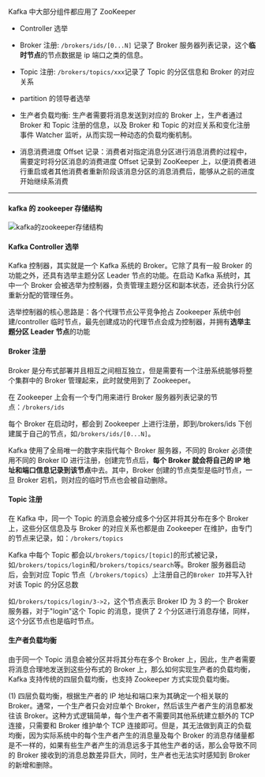 Kafka 中大部分组件都应用了 ZooKeeper

- Controller 选举

- Broker 注册: `/brokers/ids/[0...N]` 记录了 Broker 服务器列表记录，这个**临时节点**的节点数据是 ip 端口之类的信息。

- Topic 注册: `/brokers/topics/xxx`记录了 Topic 的分区信息和 Broker 的对应关系
- partition 的领导者选举
- 生产者负载均衡: 生产者需要将消息发送到对应的 Broker 上，生产者通过 Broker 和 Topic 注册的信息，以及 Broker 和 Topic 的对应关系和变化注册事件 Watcher 监听，从而实现一种动态的负载均衡机制。

- 消息消费进度 Offset 记录：消费者对指定消息分区进行消息消费的过程中，需要定时将分区消息的消费进度 Offset 记录到 ZooKeeper 上，以便消费者进行重启或者其他消费者重新阶段该消息分区的消息消费后，能够从之前的进度开始继续系消费

---

#### **kafka 的 zookeeper 存储结构**

![kafka的zookeeper存储结构](https://muyids.oss-cn-beijing.aliyuncs.com/kafka-zookeeper-storage.png)

#### **Kafka Controller 选举**

Kafka 控制器，其实就是一个 Kafka 系统的 Broker。它除了具有一般 Broker 的功能之外，还具有选举主题分区 Leader 节点的功能。在启动 Kafka 系统时，其中一个 Broker 会被选举为控制器，负责管理主题分区和副本状态，还会执行分区重新分配的管理任务。

选举控制器的核心思路是：各个代理节点公平竞争抢占 Zookeeper 系统中创建/controller 临时节点，最先创建成功的代理节点会成为控制器，并拥有**选举主题分区 Leader 节点**的功能

#### Broker 注册

Broker 是分布式部署并且相互之间相互独立，但是需要有一个注册系统能够将整个集群中的 Broker 管理起来，此时就使用到了 Zookeeper。

在 Zookeeper 上会有一个专门用来进行 Broker 服务器列表记录的节点：`/brokers/ids`

每个 Broker 在启动时，都会到 Zookeeper 上进行注册，即到/brokers/ids 下创建属于自己的节点，如`/brokers/ids/[0...N]`。

Kafka 使用了全局唯一的数字来指代每个 Broker 服务器，不同的 Broker 必须使用不同的 Broker ID 进行注册，创建完节点后，**每个 Broker 就会将自己的 IP 地址和端口信息记录到该节点**中去。其中，Broker 创建的节点类型是临时节点，一旦 Broker 宕机，则对应的临时节点也会被自动删除。

#### Topic 注册

在 Kafka 中，同一个 Topic 的消息会被分成多个分区并将其分布在多个 Broker 上，这些分区信息及与 Broker 的对应关系也都是由 Zookeeper 在维护，由专门的节点来记录，如：`/brokers/topics`

Kafka 中每个 Topic 都会以`/brokers/topics/[topic]`的形式被记录，如`/brokers/topics/login`和`/brokers/topics/search`等。Broker 服务器启动后，会到对应 Topic 节点（`/brokers/topics`）上注册自己的`Broker ID`并写入针对该 Topic 的分区总数

如`/brokers/topics/login/3->2`，这个节点表示 Broker ID 为 3 的一个 Broker 服务器，对于"login"这个 Topic 的消息，提供了 2 个分区进行消息存储，同样，这个分区节点也是临时节点。

#### **生产者负载均衡**

由于同一个 Topic 消息会被分区并将其分布在多个 Broker 上，因此，生产者需要将消息合理地发送到这些分布式的 Broker 上，那么如何实现生产者的负载均衡，Kafka 支持传统的四层负载均衡，也支持 Zookeeper 方式实现负载均衡。

(1) 四层负载均衡，根据生产者的 IP 地址和端口来为其确定一个相关联的 Broker。通常，一个生产者只会对应单个 Broker，然后该生产者产生的消息都发往该 Broker。这种方式逻辑简单，每个生产者不需要同其他系统建立额外的 TCP 连接，只需要和 Broker 维护单个 TCP 连接即可。但是，其无法做到真正的负载均衡，因为实际系统中的每个生产者产生的消息量及每个 Broker 的消息存储量都是不一样的，如果有些生产者产生的消息远多于其他生产者的话，那么会导致不同的 Broker 接收到的消息总数差异巨大，同时，生产者也无法实时感知到 Broker 的新增和删除。
